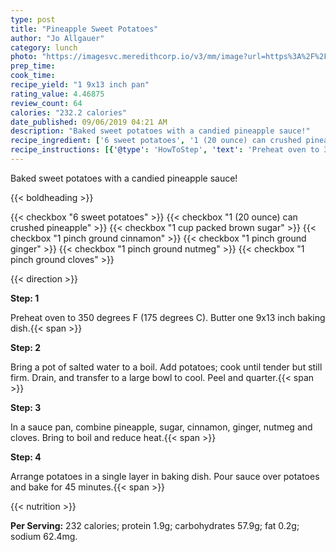 ```yaml
---
type: post
title: "Pineapple Sweet Potatoes"
author: "Jo Allgauer"
category: lunch
photo: "https://imagesvc.meredithcorp.io/v3/mm/image?url=https%3A%2F%2Fimages.media-allrecipes.com%2Fuserphotos%2F6119719.jpg"
prep_time: 
cook_time: 
recipe_yield: "1 9x13 inch pan"
rating_value: 4.46875
review_count: 64
calories: "232.2 calories"
date_published: 09/06/2019 04:21 AM
description: "Baked sweet potatoes with a candied pineapple sauce!"
recipe_ingredient: ['6 sweet potatoes', '1 (20 ounce) can crushed pineapple', '1 cup packed brown sugar', '1 pinch ground cinnamon', '1 pinch ground ginger', '1 pinch ground nutmeg', '1 pinch ground cloves']
recipe_instructions: [{'@type': 'HowToStep', 'text': 'Preheat oven to 350 degrees F (175 degrees C). Butter one 9x13 inch baking dish.\n'}, {'@type': 'HowToStep', 'text': 'Bring a pot of salted water to a boil. Add potatoes; cook until tender but still firm. Drain, and transfer to a large bowl to cool. Peel and quarter.\n'}, {'@type': 'HowToStep', 'text': 'In a sauce pan, combine pineapple, sugar, cinnamon, ginger, nutmeg and cloves. Bring to boil and reduce heat.\n'}, {'@type': 'HowToStep', 'text': 'Arrange potatoes in a single layer in baking dish. Pour sauce over potatoes and bake for 45 minutes.\n'}]
---
```


Baked sweet potatoes with a candied pineapple sauce! 

{{< boldheading >}}

{{< checkbox "6  sweet potatoes" >}}
{{< checkbox "1 (20 ounce) can crushed pineapple" >}}
{{< checkbox "1 cup packed brown sugar" >}}
{{< checkbox "1 pinch ground cinnamon" >}}
{{< checkbox "1 pinch ground ginger" >}}
{{< checkbox "1 pinch ground nutmeg" >}}
{{< checkbox "1 pinch ground cloves" >}}


{{< direction >}}

**Step: 1**

Preheat oven to 350 degrees F (175 degrees C). Butter one 9x13 inch baking dish.{{< span >}}

**Step: 2**

Bring a pot of salted water to a boil. Add potatoes; cook until tender but still firm. Drain, and transfer to a large bowl to cool. Peel and quarter.{{< span >}}

**Step: 3**

In a sauce pan, combine pineapple, sugar, cinnamon, ginger, nutmeg and cloves. Bring to boil and reduce heat.{{< span >}}

**Step: 4**

Arrange potatoes in a single layer in baking dish. Pour sauce over potatoes and bake for 45 minutes.{{< span >}}

{{< nutrition >}}

**Per Serving:** 232 calories; protein 1.9g; carbohydrates 57.9g; fat 0.2g; sodium 62.4mg.